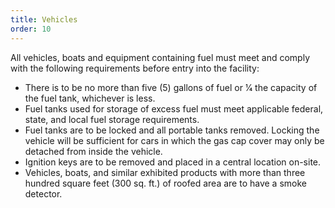 ```yaml
---
title: Vehicles
order: 10
---
```


All vehicles, boats and equipment containing fuel must meet and comply with the following requirements before entry into the facility:

- There is to be no more than five (5) gallons of fuel or 1⁄4 the capacity of the fuel tank, whichever is less.
- Fuel tanks used for storage of excess fuel must meet applicable federal, state, and local fuel storage requirements.
- Fuel tanks are to be locked and all portable tanks removed. Locking the vehicle will be sufficient for cars in which the gas cap cover may only be detached from inside the vehicle.
- Ignition keys are to be removed and placed in a central location on-site.
- Vehicles, boats, and similar exhibited products with more than three hundred square feet (300 sq. ft.) of roofed area are to have a smoke detector.
